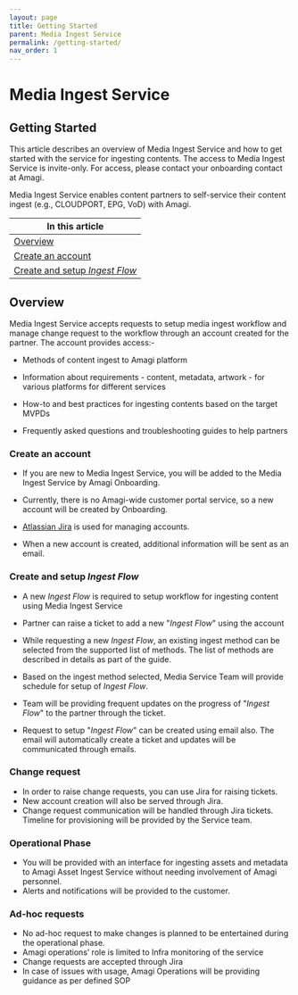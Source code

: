 ```yaml
---
layout: page
title: Getting Started
parent: Media Ingest Service
permalink: /getting-started/
nav_order: 1
---
```


# Media Ingest Service

## Getting Started

This article describes an overview of Media Ingest Service and how to get started with the service for ingesting contents. The access to Media Ingest Service is invite-only. For access, please contact your onboarding contact at Amagi.

Media Ingest Service enables content partners to self-service their content ingest (e.g., CLOUDPORT, EPG, VoD) with Amagi. 

| In this article|
|-----|
| [Overview](https://vinod-amagi.github.io/amgdoc/02-media-ingest/#overview) |
| [Create an account](https://vinod-amagi.github.io/amgdoc/02-media-ingest/#create-an-account) |
| [Create and setup *Ingest Flow*](https://vinod-amagi.github.io/amgdoc/02-media-ingest/#create-and-setup-ingest-flow) |

## Overview

Media Ingest Service accepts requests to setup media ingest workflow and manage change request to the workflow through an account created for the partner. The account provides access:-

* Methods of content ingest to Amagi platform

* Information about requirements - content, metadata, artwork - for various platforms for different services

* How-to and best practices for ingesting contents based on the target MVPDs

* Frequently asked questions and troubleshooting guides to help partners

### Create an account

* If you are new to Media Ingest Service, you will be added to the Media Ingest Service by Amagi Onboarding. 

* Currently, there is no Amagi-wide customer portal service, so a new account will be created by Onboarding.

* [Atlassian Jira](https://www.atlassian.com/software/jira) is used for managing accounts.

* When a new account is created, additional information will be sent as an email.

### Create and setup *Ingest Flow*

* A new *Ingest Flow* is required to setup workflow for ingesting content using Media Ingest Service

* Partner can raise a ticket to add a new "*Ingest Flow*" using the account

* While requesting a new *Ingest Flow*, an existing ingest method can be selected from the supported list of methods. The list of methods are described in details as part of the guide.

* Based on the ingest method selected, Media Service Team will provide schedule for setup of *Ingest Flow*.

* Team will be providing frequent updates on the progress of "*Ingest Flow*" to the partner through the ticket.
  
* Request to setup "*Ingest Flow*" can be created using email also. The email will automatically create a ticket and updates will be communicated through emails.

### Change request

* In order to raise change requests, you can use Jira for raising tickets.
* New account creation will also be served through Jira.
* Change request communication will be handled through Jira tickets. Timeline for provisioning will be provided by the Service team.

### Operational Phase
* You will be provided with an interface for ingesting assets and metadata to Amagi Asset Ingest Service without needing involvement of Amagi 
  personnel.
* Alerts and notifications will be provided to the customer.

### Ad-hoc requests
* No ad-hoc request to make changes is planned to be entertained during the operational phase. 
* Amagi operations’ role is limited to Infra monitoring of the service
* Change requests are accepted through Jira
* In case of issues with usage, Amagi Operations will be providing guidance as per defined SOP
